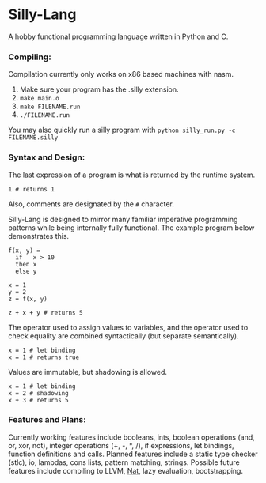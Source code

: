 # Silly-Lang
A hobby functional programming language written in Python and C.

### Compiling:
Compilation currently only works on x86 based machines with nasm.
1. Make sure your program has the .silly extension.
2. `make main.o`
3. `make FILENAME.run`
4. `./FILENAME.run`

You may also quickly run a silly program with `python silly_run.py -c FILENAME.silly`

### Syntax and Design:
The last expression of a program is what is returned by the runtime system.
```
1 # returns 1
```
Also, comments are designated by the `#` character.

Silly-Lang is designed to mirror many familiar imperative programming patterns while being internally fully functional. The example program below demonstrates this.
```
f(x, y) =
  if   x > 10
  then x
  else y

x = 1
y = 2
z = f(x, y)

z + x + y # returns 5
```
The operator used to assign values to variables, and the operator used to check equality are combined syntactically (but separate semantically).
```
x = 1 # let binding
x = 1 # returns true
```
Values are immutable, but shadowing is allowed.
```
x = 1 # let binding
x = 2 # shadowing
x + 3 # returns 5
```
### Features and Plans:
Currently working features include booleans, ints, boolean operations (and, or, xor, not), integer operations (+, -, *, /), if expressions, let bindings, function definitions and calls.
Planned features include a static type checker (stlc), io, lambdas, cons lists, pattern matching, strings.
Possible future features include compiling to LLVM, [Nat](https://youtu.be/jFk1qpr1ytk?si=pEjIHgSNP2y34o3N), lazy evaluation, bootstrapping.
